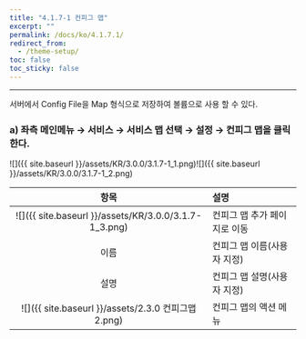 ```yaml
---
title: "4.1.7-1 컨피그 맵"
excerpt: ""
permalink: /docs/ko/4.1.7.1/
redirect_from:
  - /theme-setup/
toc: false
toc_sticky: false
---
```


---
서버에서 Config File을 Map 형식으로 저장하여 볼륨으로 사용 할 수 있다.

### a\) 좌측 메인메뉴 → 서비스 → 서비스 맵 선택 → 설정 → 컨피그 맵을 클릭한다.
![]({{ site.baseurl }}/assets/KR/3.0.0/3.1.7-1_1.png)![]({{ site.baseurl }}/assets/KR/3.0.0/3.1.7-1_2.png)

| **항목** | **설명** |
| :---: | :--- |
| ![]({{ site.baseurl }}/assets/KR/3.0.0/3.1.7-1_3.png) | 컨피그 맵 추가 페이지로 이동 |
| 이름 | 컨피그 맵 이름\(사용자 지정\) |
| 설명 | 컨피그 맵 설명\(사용자 지정\) |
| ![]({{ site.baseurl }}/assets/2.3.0 컨피그맵2.png) | 컨피그 맵의 액션 메뉴 |
